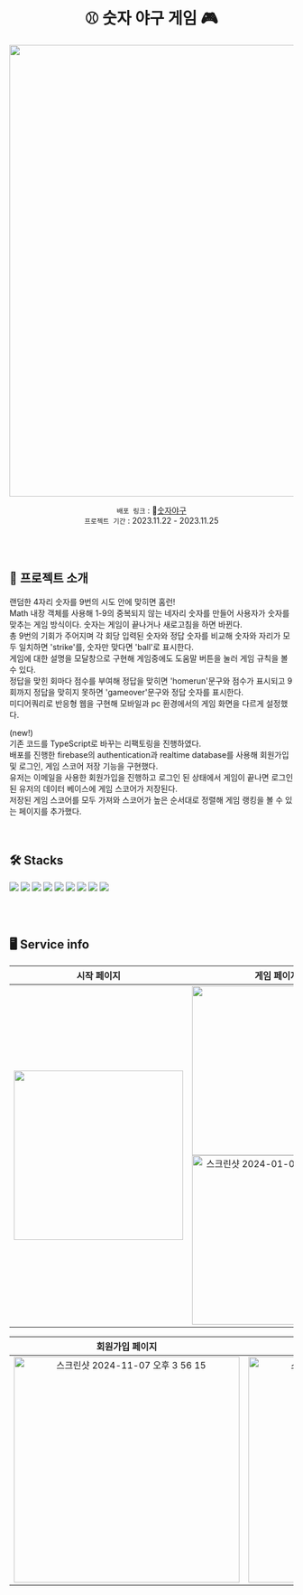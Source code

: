 <div align="center">
  
# ⚾️ 숫자 야구 게임 🎮
<img  width="800" src="https://github.com/kijiwon/project-number_baseball/assets/119961147/5343d052-9542-4d61-b6a7-e298245a7bc5"/>
<br/>

`배포 링크` : 🔗[숫자야구](https://numberbaseball.web.app/)    
`프로젝트 기간` : 2023.11.22 - 2023.11.25 

</div>
<br/><br/>

## 🌿 프로젝트 소개
랜덤한 4자리 숫자를 9번의 시도 안에 맞히면 홈런! <br/>
Math 내장 객체를 사용해 1-9의 중복되지 않는 네자리 숫자를 만들어 사용자가 숫자를 맞추는 게임 방식이다.
숫자는 게임이 끝나거나 새로고침을 하면 바뀐다.<br/>
총 9번의 기회가 주어지며 각 회당 입력된 숫자와 정답 숫자를 비교해 숫자와 자리가 모두 일치하면 'strike'를, 숫자만 맞다면 'ball'로 표시한다. <br/>
게임에 대한 설명을 모달창으로 구현해 게임중에도 도움말 버튼을 눌러 게임 규칙을 볼 수 있다. <br/>
정답을 맞힌 회마다 점수를 부여해 정답을 맞히면 'homerun'문구와 점수가 표시되고 9회까지 정답을 맞히지 못하면 'gameover'문구와 정답 숫자를 표시한다.<br/>
미디어쿼리로 반응형 웹을 구현해 모바일과 pc 환경에서의 게임 화면을 다르게 설정했다.

(new!)<br />
기존 코드를 TypeScript로 바꾸는 리팩토링을 진행하였다. <br />
배포를 진행한 firebase의 authentication과 realtime database를 사용해 회원가입 및 로그인, 게임 스코어 저장 기능을 구현했다. <br />
유저는 이메일을 사용한 회원가입을 진행하고 로그인 된 상태에서 게임이 끝나면 로그인된 유저의 데이터 베이스에 게임 스코어가 저장된다. <br />
저장된 게임 스코어를 모두 가져와 스코어가 높은 순서대로 정렬해 게임 랭킹을 볼 수 있는 페이지를 추가했다. <br />
<br/><br/>

## 🛠️ Stacks
<div>
    <img src="https://img.shields.io/badge/html5-E34F26?style=flat-square&logo=html5&logoColor=white"/>
    <img src="https://img.shields.io/badge/css3-1572B6?style=flat-square&logo=css3&logoColor=white"/>
    <img src="https://img.shields.io/badge/typescript-3178C6?style=flat-square&logo=typescript&logoColor=white"/> 
    <img src="https://img.shields.io/badge/react-61DAFB?style=flat-square&logo=react&logoColor=white"/>
    <img src="https://img.shields.io/badge/styledcomponents-DB7093?style=flat-square&logo=styledcomponents&logoColor=white"/>
    <img src="https://img.shields.io/badge/eslint-4B32C3?style=flat-square&logo=eslint&logoColor=white"/>
    <img src="https://img.shields.io/badge/prettier-F7B93E?style=flat-square&logo=prettier&logoColor=white"/>
    <img src="https://img.shields.io/badge/git pages-F05032?style=flat-square&logo=git&logoColor=white"/>
    <img src="https://img.shields.io/badge/firebase-FFCA28?style=flat-square&logo=firebase&logoColor=white"/>
</div>

<br/><br/>
## 🖥️ Service info
|  시작 페이지  |  게임 페이지  |  게임 설명  |  게임 종료  | 정답 |
| :----------: | :----------: | :----------: | :----------: | :----------: |
| <img  width="300" src="https://github.com/kijiwon/project-number_baseball/assets/119961147/5343d052-9542-4d61-b6a7-e298245a7bc5"/> | <img width="300"  src="https://github.com/kijiwon/project-number_baseball/assets/119961147/a3a74f4f-3c66-4f3f-86ab-3d112a52c903"> <img height="300" alt="스크린샷 2024-01-03 오후 5 29 48" src="https://github.com/kijiwon/project-number_baseball/assets/119961147/fbe732ce-1543-4224-a3ab-4afc61ca669d">| <img width="300" src="https://github.com/kijiwon/project-number_baseball/assets/119961147/34a15a58-5688-4d05-b5ec-fe5dc2d4b694"> | <img width="300" src="https://github.com/kijiwon/project-number_baseball/assets/119961147/bea35b29-cb68-4c6b-bace-b6cdae94c432"> | <img width="300" src="https://github.com/kijiwon/project-number_baseball/assets/119961147/fc790a45-a39f-436f-8e70-a82393c8c513"> |

|  회원가입 페이지  |  로그인 페이지  |  랭킹 페이지 |
| :----------: | :----------: | :----------: |
|  <img width="400" alt="스크린샷 2024-11-07 오후 3 56 15" src="https://github.com/user-attachments/assets/b70ce9c4-d298-44dd-b56a-f8adab254614">| <img width="400" alt="스크린샷 2024-11-07 오후 3 59 17" src="https://github.com/user-attachments/assets/3e815932-8711-4c52-9fa2-1dcbe0e01ece">| <img width="400" alt="스크린샷 2024-11-07 오후 3 59 25" src="https://github.com/user-attachments/assets/fa91238a-9cee-4b45-b1ca-6b18bec3dc1b">|
